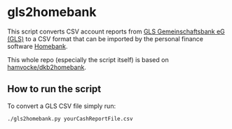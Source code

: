 gls2homebank
============

This script converts CSV account reports from [GLS Gemeinschaftsbank eG (GLS)](https://www.gls.de/) to a CSV format that can be imported by the personal finance software [Homebank](http://homebank.free.fr/).

This whole repo (especially the script itself) is based on [hamvocke/dkb2homebank](https://github.com/hamvocke/dkb2homebank/).

How to run the script
---------------------
To convert a GLS CSV file simply run:
    
    ./gls2homebank.py yourCashReportFile.csv

